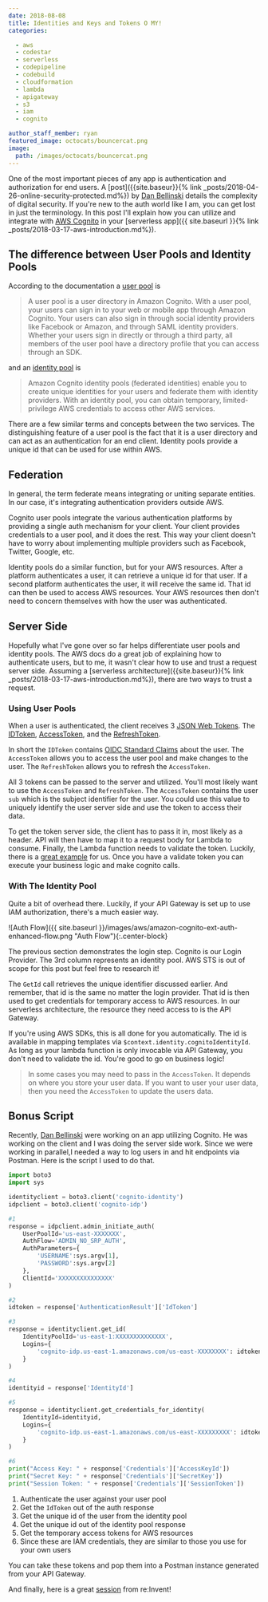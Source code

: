 ```yaml
---
date: 2018-08-08
title: Identities and Keys and Tokens O MY!
categories:

  - aws
  - codestar
  - serverless
  - codepipeline
  - codebuild
  - cloudformation
  - lambda
  - apigateway
  - s3
  - iam
  - cognito

author_staff_member: ryan
featured_image: octocats/bouncercat.png
image:
  path: /images/octocats/bouncercat.png
---
```


One of the most important pieces of any app is authentication and authorization for end users. A [post]({{site.baseur}}{% link _posts/2018-04-26-online-security-protected.md%}) by [Dan Bellinski](https://www.linkedin.com/in/danbellinski/) details the complexity of digital security. If you're new to the auth world like I am, you can get lost in just the terminology. In this post I'll explain how you can utilize and integrate with [AWS Cognito](https://aws.amazon.com/cognito/) in your [serverless app]({{ site.baseurl }}{% link _posts/2018-03-17-aws-introduction.md%}).

## The difference between User Pools and Identity Pools

According to the documentation a [user pool](https://docs.aws.amazon.com/cognito/latest/developerguide/cognito-user-identity-pools.html) is

> A user pool is a user directory in Amazon Cognito. With a user pool, your users can sign in to your web or mobile app through Amazon Cognito. Your users can also sign in through social identity providers like Facebook or Amazon, and through SAML identity providers. Whether your users sign in directly or through a third party, all members of the user pool have a directory profile that you can access through an SDK.

and an [identity pool](https://docs.aws.amazon.com/cognito/latest/developerguide/cognito-identity.html) is

> Amazon Cognito identity pools (federated identities) enable you to create unique identities for your users and federate them with identity providers. With an identity pool, you can obtain temporary, limited-privilege AWS credentials to access other AWS services.

There are a few similar terms and concepts between the two services. The distinguishing feature of a user pool is the fact that it is a user directory and can act as an authentication for an end client. Identity pools provide a unique id that can be used for use within AWS.

## Federation

In general, the term federate means integrating or uniting separate entities. In our case, it's integrating authentication providers outside AWS.

Cognito user pools integrate the various authentication platforms by providing a single auth mechanism for your client. Your client provides credentials to a user pool, and it does the rest. This way your client doesn't have to worry about implementing multiple providers such as Facebook, Twitter, Google, etc.

 Identity pools do a similar function, but for your AWS resources. After a platform authenticates a user, it can retrieve a unique id for that user. If a second platform authenticates the user, it will receive the same id. That id can then be used to access AWS resources. Your AWS resources then don't need to concern themselves with how the user was authenticated.

## Server Side

Hopefully what I've gone over so far helps differentiate user pools and identity pools. The AWS docs do a great job of explaining how to authenticate users, but to me, it wasn't clear how to use and trust a request server side. Assuming a  [serverless architecture]({{site.baseur}}{% link _posts/2018-03-17-aws-introduction.md%}), there are two ways to trust a request.

### Using User Pools

When a user is authenticated, the client receives 3 [JSON Web Tokens](https://jwt.io/). The [IDToken](https://docs.aws.amazon.com/cognito/latest/developerguide/amazon-cognito-user-pools-using-tokens-with-identity-providers.html#amazon-cognito-user-pools-using-the-id-token), [AccessToken](https://docs.aws.amazon.com/cognito/latest/developerguide/amazon-cognito-user-pools-using-tokens-with-identity-providers.html#amazon-cognito-user-pools-using-the-access-token), and the [RefreshToken](https://docs.aws.amazon.com/cognito/latest/developerguide/amazon-cognito-user-pools-using-tokens-with-identity-providers.html#amazon-cognito-user-pools-using-the-refresh-token).

In short the `IDToken` contains [OIDC Standard Claims](http://openid.net/specs/openid-connect-core-1_0.html#Claims) about the user. The `AccessToken` allows you to access the user pool and make changes to the user. The `RefreshToken` allows you to refresh the `AccessToken`.

All 3 tokens can be passed to the server and utilized. You'll most likely want to use the `AccessToken` and `RefreshToken`. The `AccessToken` contains the user `sub` which is the subject identifier for the user. You could use this value to uniquely identify the user server side and use the token to access their data.

To get the token server side, the client has to pass it in, most likely as a header. API will then have to map it to a request body for Lambda to consume. Finally, the Lambda function needs to validate the token. Luckily, there is a [great example](https://github.com/awslabs/aws-support-tools/tree/master/Cognito/decode-verify-jwt) for us. Once you have a validate token you can execute your business logic and make cognito calls.

### With The Identity Pool

Quite a bit of overhead there. Luckily, if your API Gateway is set up to use IAM authorization, there's a much easier way.

![Auth Flow]({{ site.baseurl }}/images/aws/amazon-cognito-ext-auth-enhanced-flow.png "Auth Flow"){:.center-block}

The previous section demonstrates the login step. Cognito is our Login Provider. The 3rd column represents an identity pool. AWS STS is out of scope for this post but feel free to research it!

The `GetId` call retrieves the unique identifier discussed earlier. And remember, that id is the same no matter the login provider. That id is then used to get credentials for temporary access to AWS resources. In our serverless architecture, the resource they need access to is the API Gateway.

If you're using AWS SDKs, this is all done for you automatically. The id is available in mapping templates via `$context.identity.cognitoIdentityId`. As long as your lambda function is only invocable via API Gateway, you don't need to validate the id. You're good to go on business logic!

> In some cases you may need to pass in the `AccessToken`. It depends on where you store your user data. If you want to user your user data, then you need the `AccessToken` to update the users data.

## Bonus Script

Recently, [Dan Bellinski](https://www.linkedin.com/in/danbellinski/) were working on an app utilizing Cognito. He was working on the client and I was doing the server side work. Since we were working in parallel,I needed a way to log users in and hit endpoints via Postman. Here is the script I used to do that.

```python
import boto3
import sys

identityclient = boto3.client('cognito-identity')
idpclient = boto3.client('cognito-idp')

#1
response = idpclient.admin_initiate_auth(
    UserPoolId='us-east-XXXXXXX',
    AuthFlow='ADMIN_NO_SRP_AUTH',
    AuthParameters={
        'USERNAME':sys.argv[1],
        'PASSWORD':sys.argv[2]
    },
    ClientId='XXXXXXXXXXXXXXX'
)

#2
idtoken = response['AuthenticationResult']['IdToken']

#3
response = identityclient.get_id(
    IdentityPoolId='us-east-1:XXXXXXXXXXXXXX',
    Logins={
        'cognito-idp.us-east-1.amazonaws.com/us-east-XXXXXXXX': idtoken
    }
)

#4
identityid = response['IdentityId']

#5
response = identityclient.get_credentials_for_identity(
    IdentityId=identityid,
    Logins={
        'cognito-idp.us-east-1.amazonaws.com/us-east-XXXXXXXXX': idtoken
    }
)

#6
print("Access Key: " + response['Credentials']['AccessKeyId'])
print("Secret Key: " + response['Credentials']['SecretKey'])
print("Session Token: " + response['Credentials']['SessionToken'])
```

1. Authenticate the user against your user pool
2. Get the `IdToken` out of the auth response
3. Get the unique id of the user from the identity pool
4. Get the unique id out of the identity pool response
5. Get the temporary access tokens for AWS resources
6. Since these are IAM credentials, they are similar to those you use for your own users

You can take these tokens and pop them into a Postman instance generated from your API Gateway.

And finally, here is a great [session](https://youtu.be/VZqG7HjT2AQ) from re:Invent!